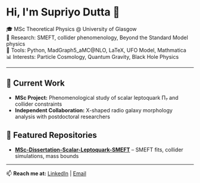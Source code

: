 # Hi, I'm Supriyo Dutta 👋

🎓 MSc Theoretical Physics @ University of Glasgow  
🔬 Research: SMEFT, collider phenomenology, Beyond the Standard Model physics  
🧮 Tools: Python, MadGraph5_aMC@NLO, LaTeX, UFO Model, Mathmatica  
📊 Interests: Particle Cosmology, Quantum Gravity, Black Hole Physics

---

## 🔭 Current Work
- **MSc Project:** Phenomenological study of scalar leptoquark Π₇ and collider constraints
- **Independent Collaboration:** X-shaped radio galaxy morphology analysis with postdoctoral researchers

## 📂 Featured Repositories
- [**MSc-Dissertation-Scalar-Leptoquark-SMEFT**](https://github.com/Supriyo314/MSc-Dissertation-Scalar-Leptoquark-SMEFT) – SMEFT fits, collider simulations, mass bounds


---

📫 **Reach me at:** [LinkedIn](https://www.linkedin.com/in/supriyo-dutta314/) | [Email](mailto:supriyodutta314@gmail.com)
